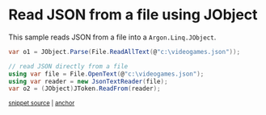 # Read JSON from a file using JObject

This sample reads JSON from a file into a `Argon.Linq.JObject`.

<!-- snippet: ReadJson -->
<a id='snippet-readjson'></a>
```cs
var o1 = JObject.Parse(File.ReadAllText(@"c:\videogames.json"));

// read JSON directly from a file
using var file = File.OpenText(@"c:\videogames.json");
using var reader = new JsonTextReader(file);
var o2 = (JObject)JToken.ReadFrom(reader);
```
<sup><a href='/Src/Tests/Documentation/Samples/Linq/ReadJson.cs#L35-L43' title='Snippet source file'>snippet source</a> | <a href='#snippet-readjson' title='Start of snippet'>anchor</a></sup>
<!-- endSnippet -->
